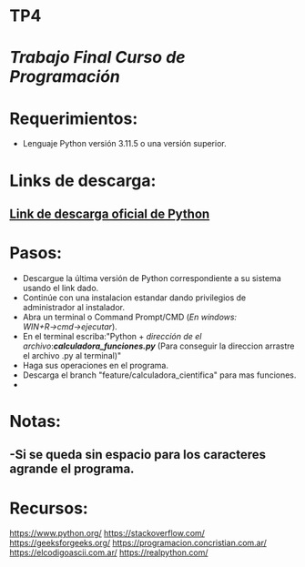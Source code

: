 # TP4
# *Trabajo Final Curso de Programación*

# Requerimientos:
- Lenguaje Python versión 3.11.5 o una versión superior.

# Links de descarga:
[Link de descarga oficial de Python](https://www.python.org/downloads/)
-
# Pasos:
- Descargue la última versión de Python correspondiente a su sistema usando el link dado.
- Continúe con una instalacion estandar dando privilegios de administrador al instalador.
- Abra un terminal o Command Prompt/CMD (*En windows: WIN+R→cmd→ejecutar*).
- En el terminal escriba:"Python + *dirección de el archivo*:***calculadora_funciones.py*** (Para conseguir la direccion arrastre el archivo .py al terminal)"
- Haga sus operaciones en el programa.
- Descarga el branch "feature/calculadora_cientifica" para mas funciones.
- 
# Notas:
-Si se queda sin espacio para los caracteres agrande el programa.
-
# Recursos:
https://www.python.org/
https://stackoverflow.com/
https://geeksforgeeks.org/
https://programacion.concristian.com.ar/
https://elcodigoascii.com.ar/
https://realpython.com/

